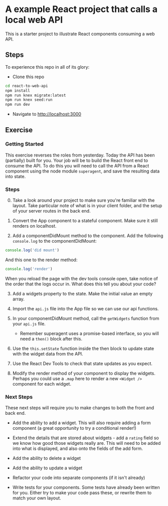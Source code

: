 # A example React project that calls a local web API

This is a starter project to illustrate React components consuming a web API.


## Steps

To experience this repo in all of its glory:

* Clone this repo

```sh
cd react-to-web-api
npm install
npm run knex migrate:latest
npm run knex seed:run
npm run dev
```

* Navigate to [http://localhost:3000](http://localhost:3000)


## Exercise

### Getting Started

This exercise reverses the roles from yesterday. Today the API has been (partially) built for you. Your job will be to build the React front end to consume the API. To do this you will need to call the API from a React component using the node module `superagent`, and save the resulting data into state.

### Steps

0. Take a look around your project to make sure you're familiar with the layout. Take particular note of what is in your client folder, and the setup of your server routes in the back end.

1. Convert the App component to a stateful component. Make sure it still renders on localhost.

2. Add a componentDidMount method to the component. Add the following `console.log` to the componentDidMount:

``` js
console.log('did mount')
``` 

And this one to the render method:

``` js
console.log('render')
``` 

When you reload the page with the dev tools console open, take notice of the order that the logs occur in. What does this tell you about your code?

3. Add a widgets property to the state. Make the initial value an empty array.

4. Import the `api.js` file into the App file so we can use our api functions.  

5. In your componentDidMount method, call the `getWidgets` function from your `api.js` file.  
   - Remember superagent uses a promise-based interface, so you will need a `then()` block after this.

6. Use the `this.setState` function inside the then block to update state with the widget data from the API.

7. Use the React Dev Tools to check that state updates as you expect.

8. Modify the render method of your component to display the widgets. Perhaps you could use a `.map` here to render a new `<Widget />` component for each widget.

### Next Steps

These next steps will require you to make changes to both the front and back end.

- Add the ability to add a widget. This will also require adding a form component (a great opportunity to try a conditional render!)

- Extend the details that are stored about widgets - add a `rating` field so we know how good those widgets really are. This will need to be added into what is displayed, and also onto the fields of the add form.

- Add the ability to delete a widget

- Add the ability to update a widget

- Refactor your code into separate components (if it isn't already)

- Write tests for your components. Some tests have already been written for you. Either try to make your code pass these, or rewrite them to match your own layout.

